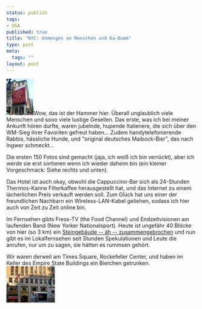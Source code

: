 ```yaml
--- 
status: publish
tags: 
- USA
published: true
title: "NYC: Unmengen an Menschen und Ka-Bumm"
type: post
meta: 
  tags: ""
layout: post
---
```

<a class="imagelink" href="/media/wp/2006/07/macys.jpg" title="Macy's"><img id="image638" src="/media/wp/2006/07/macys.thumbnail.jpg" alt="Macy's" class="alignright" /></a>Wow, das ist der Hammer hier. Überall unglaublich viele Menschen und sooo viele lustige Gesellen. Das erste, was ich bei meiner Ankunft hören durfte, waren jubelnde, hupende Italienere, die sich über den WM-Sieg ihrer Favoriten gefreut haben... Zudem handytelefonierende Rabbis, hässliche Hunde, und "original deutsches Maibock-Bier", das nach Ingwer schmeckt...

Die ersten 150 Fotos sind gemacht (jaja, ich weiß ich bin verrückt), aber ich werde sie erst sortieren wenn ich wieder daheim bin (ein kleiner Vorgeschmack: Siehe rechts und unten).

Das Hotel ist auch okay, obwohl die Cappuccino-Bar sich als 24-Stunden Thermos-Kanne Filterkaffee herausgestellt hat, und das Internet zu einem lächerlichen Preis verkauft werden soll. Zum Glück hat uns einer der freundlichen Nachbarn ein Wireless-LAN-Kabel geliehen, sodass ich hier auch von Zeit zu Zeit online bin.

Im Fernsehen gibts Fress-TV (the Food Channel) und Endzeitvisionen am laufenden Band (New Yorker Nationalsport). Heute ist ungefähr 40 Blöcke von hier (so 3&nbsp;km) ein <a href="http://www.cnn.com/2006/US/07/10/building.collapse/index.html">Steingebäude -- äh -- zusammengebrochen</a> und nun gibt es im Lokalfernsehen seit Stunden Spekulationen und Leute die anrufen, nur um zu sagen, sie hätten es rummsen gehört.

Wir waren derweil am Times Square, Rockefeller Center, und haben im Keller des Empire State Buildings ein Bierchen getrunken.
<a class="imagelink" href="/media/wp/2006/07/fred-french.jpg" title="Fred F. French Building"><img id="image637" src="/media/wp/2006/07/fred-french.thumbnail.jpg" alt="Fred F. French Building" /></a>
